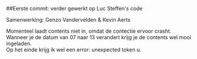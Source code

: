 ##Eerste commit: verder gewerkt op Luc Steffen's code

Samenwerking: Genzo Vandervelden & Kevin Aerts


Momenteel laadt contents niet in, omdat de contectie ervoor crasht. <br>
Wanneer je de datum van 07 naar 13 verandert krijg je de contents wel mooi ingeladen. <br>
Op het einde krijg ik wel een error: unexpected token u.
